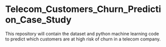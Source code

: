 # Telecom_Customers_Churn_Prediction_Case_Study
This repository will contain the dataset and python machine learning code to predict which customers are at high risk of churn in a telecom company.
